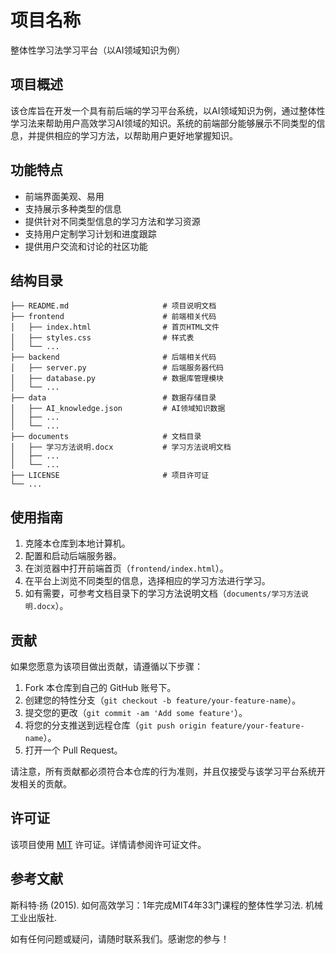 # 项目名称

整体性学习法学习平台（以AI领域知识为例）

## 项目概述

该仓库旨在开发一个具有前后端的学习平台系统，以AI领域知识为例，通过整体性学习法来帮助用户高效学习AI领域的知识。系统的前端部分能够展示不同类型的信息，并提供相应的学习方法，以帮助用户更好地掌握知识。

## 功能特点

- 前端界面美观、易用
- 支持展示多种类型的信息
- 提供针对不同类型信息的学习方法和学习资源
- 支持用户定制学习计划和进度跟踪
- 提供用户交流和讨论的社区功能

## 结构目录

```
├── README.md                     # 项目说明文档
├── frontend                      # 前端相关代码
│   ├── index.html                # 首页HTML文件
│   ├── styles.css                # 样式表
│   └── ...
├── backend                       # 后端相关代码
│   ├── server.py                 # 后端服务器代码
│   ├── database.py               # 数据库管理模块
│   └── ...
├── data                          # 数据存储目录
│   ├── AI_knowledge.json         # AI领域知识数据
│   ├── ...
│   └── ...
├── documents                     # 文档目录
│   ├── 学习方法说明.docx           # 学习方法说明文档
│   ├── ...
│   └── ...
├── LICENSE                       # 项目许可证
└── ...
```

## 使用指南

1. 克隆本仓库到本地计算机。
2. 配置和启动后端服务器。
3. 在浏览器中打开前端首页（`frontend/index.html`）。
4. 在平台上浏览不同类型的信息，选择相应的学习方法进行学习。
5. 如有需要，可参考文档目录下的学习方法说明文档（`documents/学习方法说明.docx`）。

## 贡献

如果您愿意为该项目做出贡献，请遵循以下步骤：

1. Fork 本仓库到自己的 GitHub 账号下。
2. 创建您的特性分支（`git checkout -b feature/your-feature-name`）。
3. 提交您的更改（`git commit -am 'Add some feature'`）。
4. 将您的分支推送到远程仓库（`git push origin feature/your-feature-name`）。
5. 打开一个 Pull Request。

请注意，所有贡献都必须符合本仓库的行为准则，并且仅接受与该学习平台系统开发相关的贡献。

## 许可证

该项目使用 [MIT](LICENSE) 许可证。详情请参阅许可证文件。

## 参考文献
斯科特·扬 (2015). 如何高效学习：1年完成MIT4年33门课程的整体性学习法. 机械工业出版社.

如有任何问题或疑问，请随时联系我们。感谢您的参与！

